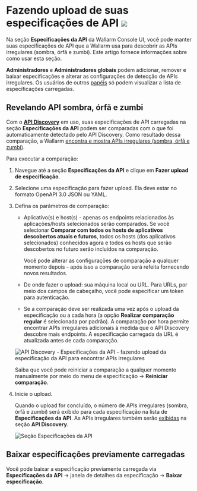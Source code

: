 # Fazendo upload de suas especificações de API <a href="../../about-wallarm/subscription-plans/#subscription-plans"><img src="../../images/api-security-tag.svg" style="border: none;"></a>

Na seção **Especificações da API** da Wallarm Console UI, você pode manter suas especificações de API que a Wallarm usa para descobrir as APIs irregulares (sombra, órfã e zumbi). Este artigo fornece informações sobre como usar esta seção.

**Administradores** e **Administradores globais** podem adicionar, remover e baixar especificações e alterar as configurações de detecção de APIs irregulares. Os usuários de outros [papéis](../user-guides/settings/users.md#user-roles) só podem visualizar a lista de especificações carregadas.

## Revelando API sombra, órfã e zumbi

Com o [**API Discovery**](../about-wallarm/api-discovery.md) em uso, suas especificações de API carregadas na seção **Especificações da API** podem ser comparadas com o que foi automaticamente detectado pelo API Discovery. Como resultado dessa comparação, a Wallarm [encontra e mostra APIs irregulares (sombra, órfã e zumbi)](../about-wallarm/api-discovery.md#shadow-orphan-and-zombie-apis).

Para executar a comparação:

1. Navegue até a seção **Especificações da API** e clique em **Fazer upload de especificação**.
1. Selecione uma especificação para fazer upload. Ela deve estar no formato OpenAPI 3.0 JSON ou YAML.
1. Defina os parâmetros de comparação:

   * Aplicativo(s) e host(s) - apenas os endpoints relacionados às aplicações/hosts selecionados serão comparados. Se você selecionar **Comparar com todos os hosts de aplicativos descobertos atuais e futuros**, todos os hosts (dos aplicativos selecionados) conhecidos agora e todos os hosts que serão descobertos no futuro serão incluídos na comparação.

       Você pode alterar as configurações de comparação a qualquer momento depois - após isso a comparação será refeita fornecendo novos resultados.

   * De onde fazer o upload: sua máquina local ou URL. Para URLs, por meio dos campos de cabeçalho, você pode especificar um token para autenticação.
   * Se a comparação deve ser realizada uma vez após o upload da especificação ou a cada hora (a opção **Realizar comparação regular** é selecionada por padrão). A comparação por hora permite encontrar APIs irregulares adicionais à medida que o API Discovery descobre mais endpoints. A especificação carregada da URL é atualizada antes de cada comparação.

    ![API Discovery - Especificações da API - fazendo upload da especificação da API para encontrar APIs irregulares](../images/about-wallarm-waf/api-discovery/api-discovery-specification-upload.png)

    Saiba que você pode reiniciar a comparação a qualquer momento manualmente por meio do menu de especificação → **Reiniciar comparação**.

1. Inicie o upload.

    Quando o upload for concluído, o número de APIs irregulares (sombra, órfã e zumbi) será exibido para cada especificação na lista de **Especificações da API**. As APIs irregulares também serão [exibidas](api-discovery.md#displaying-shadow-orphan-and-zombie-api) na seção **API Discovery**.

    ![Seção Especificações da API](../images/about-wallarm-waf/api-discovery/api-discovery-specifications.png) 

## Baixar especificações previamente carregadas

Você pode baixar a especificação previamente carregada via **Especificações da API** → janela de detalhes da especificação → **Baixar especificação**.
